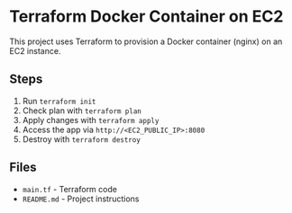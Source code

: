 # Terraform Docker Container on EC2

This project uses Terraform to provision a Docker container (nginx) on an EC2 instance.

## Steps

1. Run `terraform init`
2. Check plan with `terraform plan`
3. Apply changes with `terraform apply`
4. Access the app via `http://<EC2_PUBLIC_IP>:8080`
5. Destroy with `terraform destroy`

## Files
- `main.tf` - Terraform code
- `README.md` - Project instructions
